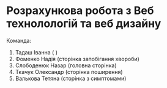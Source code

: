# Розрахункова робота з Веб технолологій та веб дизайну

Команда:
  1. Тадаш Іванна ( )
  2. Фоменко Надія (сторінка запобігання хвороби)
  3. Слободенюк Назар (головна сторінка)
  4. Ткачук Олександр (сторінка поширення)
  5. Валькова Тетяна (сторінка з симптомами)
